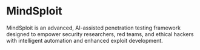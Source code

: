# MindSploit
MindSploit is an advanced, AI-assisted penetration testing framework designed to empower security researchers, red teams, and ethical hackers with intelligent automation and enhanced exploit development.
